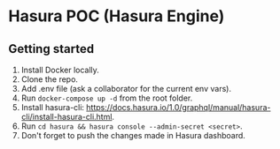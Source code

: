 # Hasura POC (Hasura Engine)

## Getting started
1. Install Docker locally.
1. Clone the repo.
1. Add .env file (ask a collaborator for the current env vars).
1. Run `docker-compose up -d` from the root folder.
1. Install hasura-cli: https://docs.hasura.io/1.0/graphql/manual/hasura-cli/install-hasura-cli.html.
1. Run `cd hasura && hasura console --admin-secret <secret>`.
1. Don't forget to push the changes made in Hasura dashboard.
